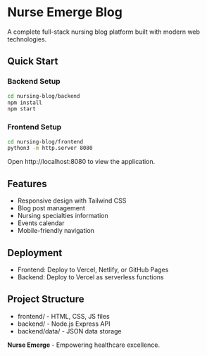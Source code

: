 # Nurse Emerge Blog

A complete full-stack nursing blog platform built with modern web technologies.

## Quick Start

### Backend Setup
```bash
cd nursing-blog/backend
npm install
npm start
```

### Frontend Setup
```bash
cd nursing-blog/frontend
python3 -m http.server 8080
```

Open http://localhost:8080 to view the application.

## Features
- Responsive design with Tailwind CSS
- Blog post management
- Nursing specialties information
- Events calendar
- Mobile-friendly navigation

## Deployment
- Frontend: Deploy to Vercel, Netlify, or GitHub Pages
- Backend: Deploy to Vercel as serverless functions

## Project Structure
- frontend/ - HTML, CSS, JS files
- backend/ - Node.js Express API
- backend/data/ - JSON data storage

**Nurse Emerge** - Empowering healthcare excellence.
